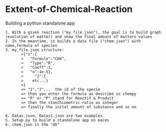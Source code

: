 # Extent-of-Chemical-Reaction
Building a python standalone.app

	1. With a given reaction ("my_file.json"), the goal is to build graph (evolution of matter) and show the final amount of matters values
	2. In the meantime, it builds a data file ("chem.json") with name,formula of species
	3. my_file.json structure:  
	       >{"1":{
	       >   "Formule":"CH4",
	       >   "Type":"R",
	       >   "Coeff":1,
	       >   "n":1e-5},
	       >     "2":{
	       >    etc...}
	       >}
		   => "1","2"...  the id of the specie
		   => then you enter the formula as describe in chempy 
		   => "R" or "P" stand for Reactif & Produit 
		   => then the stoechiometric ratio as integer
		   => finally the inital amount of substance and so on
	   
	4. Datas.json, Datas1.json are two examples
	5. Setup.py to build a standalone app on macos
	6. chem.json is the "db"
